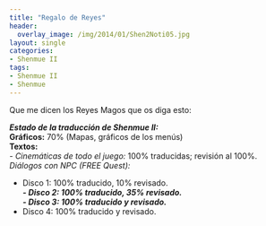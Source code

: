 ```yaml
---
title: "Regalo de Reyes"
header:
  overlay_image: /img/2014/01/Shen2Noti05.jpg
layout: single
categories:
- Shenmue II
tags:
- Shenmue II
- Shenmue
---
```

Que me dicen los Reyes Magos que os diga esto:

**_Estado de la traducción de Shenmue II:_  
Gráficos:** 70% (Mapas, gráficos de los menús)  
**Textos:**  
_- Cinemáticas de todo el juego:_ 100% traducidas; revisión al 100%.  
_Diálogos con NPC (FREE Quest):_  
- Disco 1: 100% traducido, 10% revisado.  
**_- Disco 2: 100% traducido, 35% revisado._**  
**_- Disco 3: 100% traducido y revisado._**  
- Disco 4: 100% traducido y revisado.
